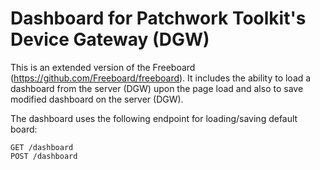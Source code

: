 Dashboard for Patchwork Toolkit's Device Gateway (DGW)
==========

This is an extended version of the Freeboard (https://github.com/Freeboard/freeboard). It includes the ability to load a dashboard from the server (DGW) upon the page load and also to save modified dashboard on the server (DGW).

The dashboard uses the following endpoint for loading/saving default board:

```
GET /dashboard
POST /dashboard
```
